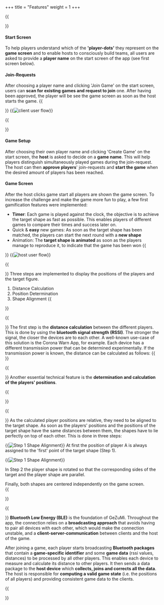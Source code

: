 +++
title = "Features"
weight = 1
+++


{{<section title="Start and Client Screen" >}}

#### Start Screen
To help players understand which of the **'player-dots'** they represent on the **game screen** and to enable hosts to consciously build teams, all users are asked to provide a **player name** on the start screen of the app (see first screen below).


#### Join-Requests
After choosing a player name and clicking 'Join Game' on the start screen, users can **scan for existing games and request to join** one. After having been approved, the player will be see the game screen as soon as the host starts the game.
{{</section>}}
{{<image src="client-flow.svg" alt="client user flow" >}}


{{<section title="Host and Game Screen" >}}
#### Game Setup
After choosing their own player name and clicking 'Create Game' on the start screen, the **host** is asked to decide on a **game name**. This will help players distinguish simultaneously played games during the join-request. The host can then **approve players**' join-requests and **start the game** when the desired amount of players has been reached.

#### Game Screen
After the host clicks game start all players are shown the game screen.
To increase the challenge and make the game more fun to play, a few first gamification features were implemented:
- **Timer**: Each game is played against the clock, the objective is to achieve the target shape as fast as possible. This enables players of different games to compare their times and success later on.
- Quick & **easy** new games: As soon as the target shape has been matched, the players can start the next round with a **new shape**
- Animation: The **target shape is animated** as soon as the players manage to reproduce it, to indicate that the game has been won 
{{</section>}}
{{<image src="host-flow.svg" alt="host user flow" >}}



{{<section title="How does this work?">}}
Three steps are implemented to display the positions of the players and the target figure.

1. Distance Calculation
2. Position Determination
3. Shape Alignment
{{</section>}}

{{<section title="1. Distance Calculation">}}
The first step is the **distance calculation** between the different players. This is done by using the **bluetooth signal strength (RSSI)**. The stronger the signal, the closer the devices are to each other. A well-known use-case of this solution is the Corona Warn App, for example. Each device has a different transmission power that can be determined experimentally. If the transmission power is known, the distance can be calculated as follows: 
{{</section>}}

<!-- TODO das mit dem iphone raus und logs -->
<script src="https://gist.github.com/lenavollmer/8021bb0bc10247d222fce63e3c8f61ef.js?file=DistanceCalculation.kt"></script>

{{<section title="2. Position Estimation">}}
Another essential technical feature is the **determination and calculation of the players' positions**. 
<!-- The following code snippet contains the main steps of that calculation. -->
<!-- TODO hier vllt auch so ein bild wie das zum shape positioning -->
{{</section>}}

<!-- <script src="https://gist.github.com/lenavollmer/8021bb0bc10247d222fce63e3c8f61ef.js?file=PositionCalculation.kt"></script> -->


{{<section title="3. Shape Alignment">}}
As the calculated player positions are relative, they need to be aligned to the target shape. As soon as the players' positions and the positions of the target shape have the same distances between them, the shapes have to lie perfectly on top of each other.  This is done in three steps:


{{<image src="step-1.svg" alt="Step 1 Shape Alignment" >}}
At first the position of player A is always assigned to the 'first' point of the target shape (Step 1). 

{{<image src="step-2-3.svg" alt="Step 1 Shape Alignment" >}}

In Step 2 the player shape is rotated so that the corresponding sides of the target and the player shape are parallel. 

Finally, both shapes are centered independently on the game screen.  
{{</section>}}

<!-- <script src="https://gist.github.com/lenavollmer/8021bb0bc10247d222fce63e3c8f61ef.js?file=ShapeAlignment.kt"></script> -->

<!-- TODO alternativer title: Networking -->
{{<section title="Bluetooth Connection & Sending of Data">}}
**Bluetooth Low Energy (BLE)** is the foundation of GeZuMi. Throughout the app, the connection relies on a **broadcasting approach** that avoids having to pair all devices with each other, which would make the connection unstable, and a **client-server-communication** between clients and the host of the game.

After joining a game, each player starts broadcasting **Bluetooth packages** that contain a **game-specific identifier** and some **game data** (rssi values, distances) to be processed by all other players. This enables each device to measure and calculate its distance to other players. It then sends a data package to the **host device** which **collects, joins and corrects all the data**. The host is responsible for **computing a valid game state** (i.e. the positions of all players) and providing consistent game data to the clients.

<!-- TODO hier noch irgendein Diagramm, vllt ein Sequenz diagramm, da hatten wir doch mal eins -->
{{</section>}}

<!-- {{<gist "lenavollmer" "8021bb0bc10247d222fce63e3c8f61ef">}} -->
